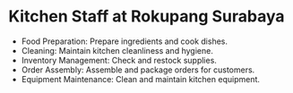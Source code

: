 # **<span class="text-primary dark:text-primaryDark">Kitchen Staff</span> at Rokupang Surabaya**

- Food Preparation: Prepare ingredients and cook dishes.
- Cleaning: Maintain kitchen cleanliness and hygiene.
- Inventory Management: Check and restock supplies.
- Order Assembly: Assemble and package orders for customers.
- Equipment Maintenance: Clean and maintain kitchen equipment.